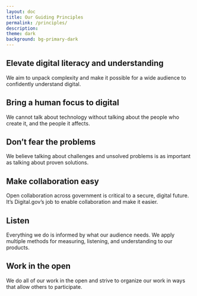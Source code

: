 ```yaml
---
layout: doc
title: Our Guiding Principles
permalink: /principles/
description:
theme: dark
background: bg-primary-dark
---
```


## Elevate digital literacy and understanding

We aim to unpack complexity and make it possible for a wide audience to confidently understand digital.

## Bring a human focus to digital

We cannot talk about technology without talking about the people who create it, and the people it affects.

## Don’t fear the problems

We believe talking about challenges and unsolved problems is as important as talking about proven solutions.

## Make collaboration easy

Open collaboration across government is critical to a secure, digital future. It’s Digital.gov’s job to enable collaboration and make it easier.

## Listen

Everything we do is informed by what our audience needs. We apply multiple methods for measuring, listening, and understanding to our products.

## Work in the open

We do all of our work in the open and strive to organize our work in ways that allow others to participate.
